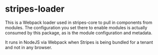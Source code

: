 # stripes-loader

This is a Webpack loader used in stripes-core to pull in components from modules. The configuration you set there to enable modules is actually consumed by this package, as is the module configuration and metadata.

It runs in NodeJS via Webpack when Stripes is being bundled for a tenant and not in any browser.
